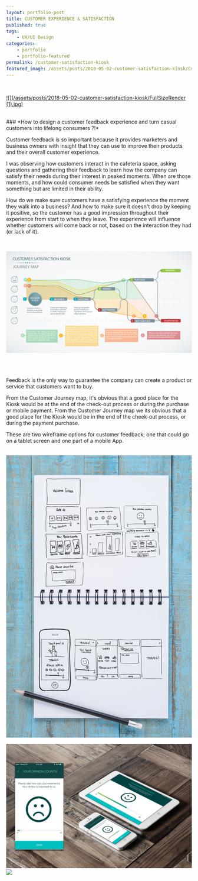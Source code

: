 ```yaml
---
layout: portfolio-post
title: CUSTOMER EXPERIENCE & SATISFACTION
published: true
tags:
    - UX/UI Design
categories:
    - portfolio
    - portfolio-featured
permalink: /customer-satisfaction-kiosk
featured_image: /assets/posts/2018-05-02-customer-satisfaction-kiosk/CustomerSatisfaction_JourneyMap.jpg
---
```

 <br>
 
 [![](/assets/posts/2018-05-02-customer-satisfaction-kiosk/FullSizeRender (1).jpg)](#)

 <br>
### *How to design a customer feedback experience and turn casual customers into lifelong consumers ?!*
<br>

Customer feedback is so important because it provides marketers and business owners with insight that they can use to improve their products and their overall customer experience. 

   I was observing how customers interact in the cafeteria space, asking questions and gathering their feedback to learn how the company can satisfy their needs during their interest in peaked moments. When are those moments, and how could consumer needs be satisfied when they want something but are limited in their ability.

How do we make sure customers have a satisfying experience the moment they walk into a business? And how to make sure it doesn't drop by keeping it positive, so the customer has a good impression throughout their experience from start to when they leave. The experience will influence whether customers will come back or not, based on the interaction they had (or lack of it). 



<br>

[![](/assets/posts/2018-05-02-customer-satisfaction-kiosk/CustomerSatisfaction_JourneyMap.jpg)](#)

<br>
<br>

Feedback is the only way to guarantee the company can create a product or service that customers want to buy.


From the Customer Journey map, it's obvious that a good place for the Kiosk would be at the end of the check-out process or during the purchase or mobile payment.
From the Customer Journey map we its obvious that a good place for the Kiosk would be in the end of the cheek-out process, or during the payment purchase.

These are two wireframe options for customer feedback; one that could go on a tablet screen and one part of a mobile App.
<br>
<br>


[![](/assets/posts/2018-05-02-customer-satisfaction-kiosk/sketch_customer.jpg)](#)

[![](/assets/posts/2018-05-02-customer-satisfaction-kiosk/CustomerExperiance_Mock.gif)](#)
[![](/assets/posts/2018-05-02-customer-satisfaction-kiosk/CleaningReport_Mockup2.jpg)](#)
